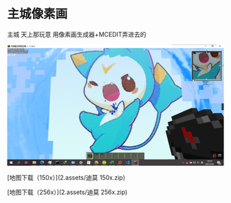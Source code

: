 # 主城像素画

主城 天上那玩意 用像素画生成器+MCEDIT弄进去的

![image-20210206101923648](2.assets/image-20210206101923648.png)

[地图下载（150x）](2.assets/迪莫 150x.zip)

[地图下载（256x）](2.assets/迪莫 256x.zip)